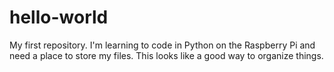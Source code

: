 # hello-world
My first repository.
I'm learning to code in Python on the Raspberry Pi and need a place to store my files.
This looks like a good way to organize things.
